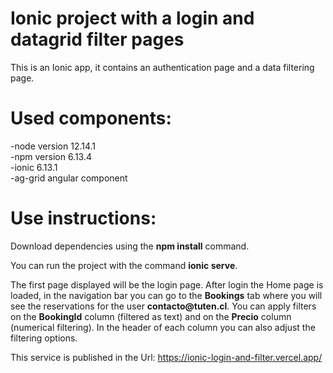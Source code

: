 # Ionic project with a login and datagrid filter pages

This is an Ionic app, it contains an authentication page and a data filtering page.

# Used components:

-node version 12.14.1 </br>
-npm version 6.13.4 </br>
-ionic 6.13.1 </br>
-ag-grid angular component </br>

# Use instructions:
<p>Download dependencies using the <strong>npm install</strong> command.</p>
<p>You can run the project with the command <strong>ionic serve</strong>. </p>
<p>The first page displayed will be the login page. After login the Home page is loaded, in the navigation bar you can go to the <strong>Bookings</strong> tab where you will see the reservations for the user <strong>contacto@tuten.cl</strong>. You can apply filters on the <strong>BookingId</strong> column (filtered as text) and on the <strong>Precio</strong> column (numerical filtering). In the header of each column you can also adjust the filtering options. </p>

This service is published in the Url: https://ionic-login-and-filter.vercel.app/

